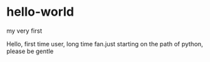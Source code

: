 # hello-world


my very first


Hello, first time user, long time fan.just starting on the path of python, please be gentle
